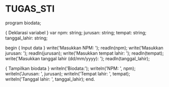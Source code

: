 # TUGAS_STI
program biodata;

{ Deklarasi variabel }
var
  npm: string;
  jurusan: string;
  tempat: string;
  tanggal_lahir: string;

begin
  { Input data }
  write('Masukkan NPM: ');
  readln(npm);
  write('Masukkan jurusan: ');
  readln(jurusan);
  write('Masukkan tempat lahir: ');
  readln(tempat);
  write('Masukkan tanggal lahir (dd/mm/yyyy): ');
  readln(tanggal_lahir);

  { Tampilkan biodata }
  writeln('Biodata:');
  writeln('NPM: ', npm);
  writeln('Jurusan: ', jurusan);
  writeln('Tempat lahir: ', tempat);
  writeln('Tanggal lahir: ', tanggal_lahir);
end.
